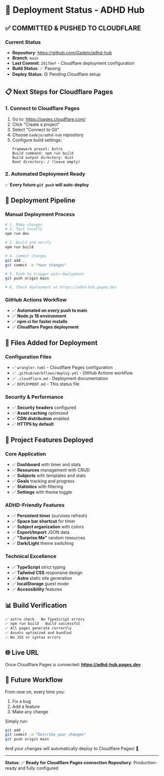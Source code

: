 # 🚀 Deployment Status - ADHD Hub

## ✅ **COMMITTED & PUSHED TO CLOUDFLARE**

### Current Status
- **Repository**: https://github.com/Gadejo/adhd-hub
- **Branch**: `main` 
- **Last Commit**: `2617bef` - Cloudflare deployment configuration
- **Build Status**: ✅ Passing
- **Deploy Status**: 🟡 Pending Cloudflare setup

## 📋 **Next Steps for Cloudflare Pages**

### 1. **Connect to Cloudflare Pages**
1. Go to: https://pages.cloudflare.com/
2. Click "Create a project"
3. Select "Connect to Git" 
4. Choose `Gadejo/adhd-hub` repository
5. Configure build settings:
   ```
   Framework preset: Astro
   Build command: npm run build
   Build output directory: dist
   Root directory: / (leave empty)
   ```

### 2. **Automated Deployment Ready**
✅ **Every future `git push` will auto-deploy**

## 🔧 **Deployment Pipeline**

### Manual Deployment Process
```bash
# 1. Make changes
# 2. Test locally
npm run dev

# 3. Build and verify
npm run build

# 4. Commit changes
git add .
git commit -m "Your changes"

# 5. Push to trigger auto-deployment
git push origin main

# 6. Check deployment at https://adhd-hub.pages.dev
```

### GitHub Actions Workflow
- ✅ **Automated on every push to main**
- ✅ **Node.js 18 environment**
- ✅ **npm ci for faster installs**
- ✅ **Cloudflare Pages deployment**

## 📁 **Files Added for Deployment**

### Configuration Files
- ✅ `wrangler.toml` - Cloudflare Pages configuration
- ✅ `.github/workflows/deploy.yml` - GitHub Actions workflow
- ✅ `.cloudflare.md` - Deployment documentation
- ✅ `DEPLOYMENT.md` - This status file

### Security & Performance
- ✅ **Security headers** configured
- ✅ **Asset caching** optimized
- ✅ **CDN distribution** enabled
- ✅ **HTTPS by default**

## 🎯 **Project Features Deployed**

### Core Application
- ✅ **Dashboard** with timer and stats
- ✅ **Resources** management with CRUD
- ✅ **Subjects** with templates and stats
- ✅ **Goals** tracking and progress
- ✅ **Statistics** with filtering
- ✅ **Settings** with theme toggle

### ADHD-Friendly Features
- ✅ **Persistent timer** (survives refresh)
- ✅ **Space bar shortcut** for timer
- ✅ **Subject organization** with colors
- ✅ **Export/Import** JSON data
- ✅ **"Surprise Me"** random resources
- ✅ **Dark/Light** theme switching

### Technical Excellence
- ✅ **TypeScript** strict typing
- ✅ **Tailwind CSS** responsive design
- ✅ **Astro** static site generation
- ✅ **localStorage** guest mode
- ✅ **Accessibility** features

## 📊 **Build Verification**

```bash
✅ astro check - No TypeScript errors
✅ npm run build - Build successful
✅ All pages generate correctly
✅ Assets optimized and bundled
✅ No JSX or syntax errors
```

## 🌐 **Live URL**
Once Cloudflare Pages is connected:
**https://adhd-hub.pages.dev**

## 🔄 **Future Workflow**

From now on, every time you:
1. Fix a bug
2. Add a feature  
3. Make any change

Simply run:
```bash
git add .
git commit -m "Describe your changes"
git push origin main
```

And your changes will automatically deploy to Cloudflare Pages! 🎉

---

**Status**: ✅ **Ready for Cloudflare Pages connection**
**Repository**: Production-ready and fully configured
